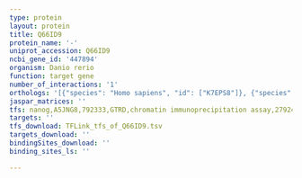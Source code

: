 ```yaml
---
type: protein
layout: protein
title: Q66ID9
protein_name: '-'
uniprot_accession: Q66ID9
ncbi_gene_id: '447894'
organism: Danio rerio
function: target gene
number_of_interactions: '1'
orthologs: '[{"species": "Homo sapiens", "id": ["K7EPS8"]}, {"species": "Mus musculus", "id": ["<a href=\"/protein/q8wur0\">Q8WUR0</a>"]}, {"species": "Rattus norvegicus", "id": ["D3ZWS2"]}, {"species": "Drosophila melanogaster", "id": ["<a href=\"/protein/q9vht9\">Q9VHT9</a>", "<a href=\"/protein/q9w569\">Q9W569</a>"]}]'
jaspar_matrices: ''
tfs: nanog,A5JNG8,792333,GTRD,chromatin immunoprecipitation assay,27924024%5Buid%5D,No
targets: ''
tfs_download: TFLink_tfs_of_Q66ID9.tsv
targets_download: ''
bindingSites_download: ''
binding_sites_ls: ''

---
```

